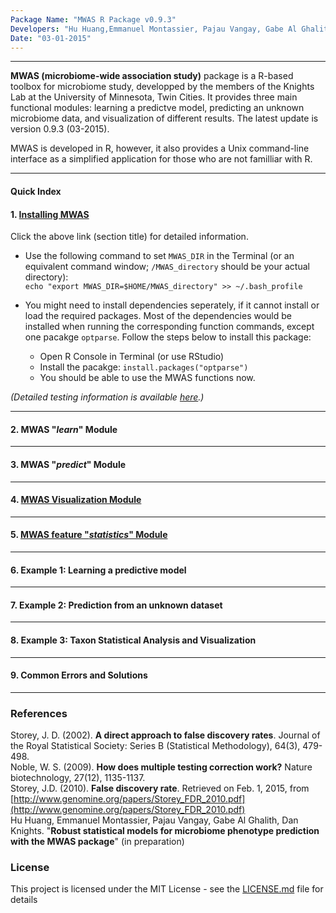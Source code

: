 ```yaml
---
Package Name: "MWAS R Package v0.9.3"
Developers: "Hu Huang,Emmanuel Montassier, Pajau Vangay, Gabe Al Ghalith, Dan Knights"
Date: "03-01-2015"
---
```


****


**MWAS (microbiome-wide association study)** package is a R-based toolbox for microbiome study, developped by the members of the Knights Lab at the University of Minnesota, Twin Cities. It provides three main functional modules: learning a predictve model, predicting an unknown microbiome data, and visualization of different results. The latest update is version 0.9.3 (03-2015). 

MWAS is developed in R, however, it also provides a Unix command-line interface as a simplified application for those who are not familliar with R.  

****

#### Quick Index
  
#### 1. [Installing MWAS](http://rpubs.com/hwangtiger/install_mwas)  

Click the above link (section title) for detailed information.  

* Use the following command to set `MWAS_DIR` in the Terminal (or an equivalent command window; `/MWAS_directory` should be your actual directory):   
`echo "export MWAS_DIR=$HOME/MWAS_directory" >> ~/.bash_profile`  

* You might need to install dependencies seperately, if it cannot install or load the required packages. Most of the dependencies would be installed when running the corresponding function commands, except one pacakge `optparse`. Follow the steps below to install this package:  
   + Open R Console in Terminal (or use RStudio)  
   + Install the pacakge: `install.packages("optparse")`  
   + You should be able to use the MWAS functions now.   
   
*(Detailed testing information is available [here](http://rpubs.com/hwangtiger/install_mwas).)*

***

#### 2. MWAS "*learn*" Module  

***

#### 3. MWAS "*predict*" Module

***

#### 4. [MWAS Visualization Module](http://rpubs.com/hwangtiger/mwas_visualization)  

***

#### 5. [MWAS feature "*statistics*" Module](http://rpubs.com/hwangtiger/MWAS_feat_stats)

***

#### 6. Example 1: Learning a predictive model   

***
#### 7. Example 2: Prediction from an unknown dataset  

***

#### 8. Example 3: Taxon Statistical Analysis and Visualization  

***

#### 9. Common Errors and Solutions

***

### References  

Storey, J. D. (2002). **A direct approach to false discovery rates**. Journal of the Royal Statistical Society: Series B (Statistical Methodology), 64(3), 479-498.  
Noble, W. S. (2009). **How does multiple testing correction work?** Nature biotechnology, 27(12), 1135-1137.  
Storey, J.D. (2010). **False discovery rate**. Retrieved on Feb. 1, 2015, from [http://www.genomine.org/papers/Storey_FDR_2010.pdf](http://www.genomine.org/papers/Storey_FDR_2010.pdf)  
Hu Huang, Emmanuel Montassier, Pajau Vangay, Gabe Al Ghalith, Dan Knights. "**Robust statistical models for microbiome phenotype prediction with the MWAS package**" (in preparation)

### License
This project is licensed under the MIT License - see the [LICENSE.md]() file for details


